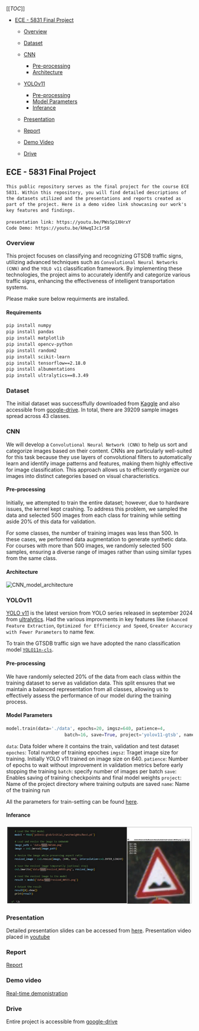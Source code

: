 [[_TOC_]]

* [ECE - 5831 Final Project](#ece---5831-final-project)

    * [Overview](#overview)
    * [Dataset](#Dataset)
    * [CNN](#cnn)
    
        * [Pre-processing](#Pre-processing)
        * [Architecture](#Architecture)
    * [YOLOv11](#YOLOv11)
        
        * [Pre-processing](#Pre-processing)
        * [Model Parameters](#model-parameters)
        * [Inferance](#Inferance)
    * [Presentation](#Presentation)
    * [Report](#Report)
    * [Demo Video](#demo-video)
    * [Drive](#drive)





## ECE - 5831 Final Project
    This public repository serves as the final project for the course ECE 5831. Within this repository, you will find detailed descriptions of the datasets utilized and the presentations and reports created as part of the project. Here is a demo video link showcasing our work's key features and findings.

    presentation link: https://youtu.be/PWsSp1XHrxY
    Code Demo: https://youtu.be/kHwqIJc1rS8

### Overview
This project focuses on classifying and recognizing GTSDB traffic signs, utilizing advanced techniques such as `Convolutional Neural Networks (CNN)` and the `YOLO v11` classification framework. By implementing these technologies, the project aims to accurately identify and categorize various traffic signs, enhancing the effectiveness of intelligent transportation systems.

Please make sure below requirments are installed.

#### Requirements
```bash
pip install numpy
pip install pandas
pip install matplotlib
pip install opencv-python
pip install random2
pip install scikit-learn 
pip install tensorflow==2.18.0
pip install albumentations
pip install ultralytics==8.3.49
```

### Dataset
The initial dataset was successffully downloaded from [Kaggle][01] and also accessible from [google-drive][10]. In total, there are 39209 sample images spread across 43 classes.

### CNN
We will develop a `Convolutional Neural Network (CNN)` to help us sort and categorize images based on their content. CNNs are particularly well-suited for this task because they use layers of convolutional filters to automatically learn and identify image patterns and features, making them highly effective for image classification. This approach allows us to efficiently organize our images into distinct categories based on visual characteristics.

#### Pre-processing
Initially, we attempted to train the entire dataset; however, due to hardware issues, the kernel kept crashing. To address this problem, we sampled the data and selected 500 images from each class for training while setting aside 20% of this data for validation.

For some classes, the number of training images was less than 500. In these cases, we performed data augmentation to generate synthetic data. For courses with more than 500 images, we randomly selected 500 samples, ensuring a diverse range of images rather than using similar types from the same class.

#### Architecture
![CNN_model_architecture](project/images/CNN_model_architecture.jpeg)

### YOLOv11
[YOLO v11][02] is the latest version from YOLO series released in september 2024 from [ultralytics][03]. Had the various improvments in key features like `Enhanced Feature Extraction`, `Optimized for Efficiency and Speed`, `Greater Accuracy with Fewer Parameters` to name few.

To train the GTSDB traffic sign we have adopted the nano classification model [`YOLO11n-cls`][04].

#### Pre-processing
We have randomly selected 20% of the data from each class within the training dataset to serve as validation data. This split ensures that we maintain a balanced representation from all classes, allowing us to effectively assess the performance of our model during the training process. 

#### Model Parameters
```python
model.train(data='./data', epochs=20, imgsz=640, patience=4,
                      batch=16, save=True, project='yolov11-gtsb', name='initial_run')
```
`data`: Data folder where it contains the train, validation and test dataset
`epoches`: Total number of training epoches
`imgsz`: Traget image size for training. Initially YOLO v11 trained on image size on 640.
`patience`: Number of epochs to wait without improvement in validation metrics before early stopping the training
`batch`: specify number of images per batch
`save`: Enables saving of training checkpoints and final model weights
`project`: Name of the project directory where training outputs are saved
`name`: Name of the training run

All the parameters for train-setting can be found [here][05].

#### Inferance
![yolo-gtsdb-inference](./project/images/Yolo-inference.png)

### Presentation

Detailed presentation slides can be accessed from [here][06].
Presentation video placed in [youtube][11]

### Report

[Report][07]

### Demo video

[Real-time demonistration][08]

### Drive
Entire project is accessible from [google-drive][09]




[01]: https://www.kaggle.com/datasets/meowmeowmeowmeowmeow/gtsrb-german-traffic-sign/data
[02]: https://docs.ultralytics.com/models/yolo11/
[03]: https://www.ultralytics.com/
[04]: https://docs.ultralytics.com/tasks/classify/#models
[05]: https://docs.ultralytics.com/usage/cfg/#train-settings
[06]: https://drive.google.com/drive/folders/1DShEKsFrS3G_HIuqNg99KLAyR86CBugv?usp=sharing
[07]: https://drive.google.com/drive/folders/1eZpeJsTrAb7Vi0glLaD6LhWd8L9_xlUg?usp=sharing
[08]: https://youtu.be/kHwqIJc1rS8
[09]: https://drive.google.com/drive/folders/1hOB5ca8_JNWU8ilpoX9aRbKeBhMTlcI5?usp=sharing
[10]: https://drive.google.com/drive/folders/1BeG7f-_2BksgPQPjyQopV6oXn-3Et2Qo?usp=drive_link
[11]: https://youtu.be/PWsSp1XHrxY